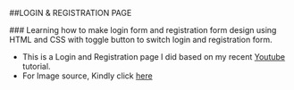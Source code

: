 ##LOGIN & REGISTRATION PAGE

<div>
  ### Learning how to make login form and registration form design using HTML and CSS with toggle button to switch login and registration form.
</div>

- This is a Login and Registration page I did based on my recent [Youtube](https://goo.gl/tTFmPb) tutorial.
- For Image source, Kindly click [here](https://www.pexels.com)

